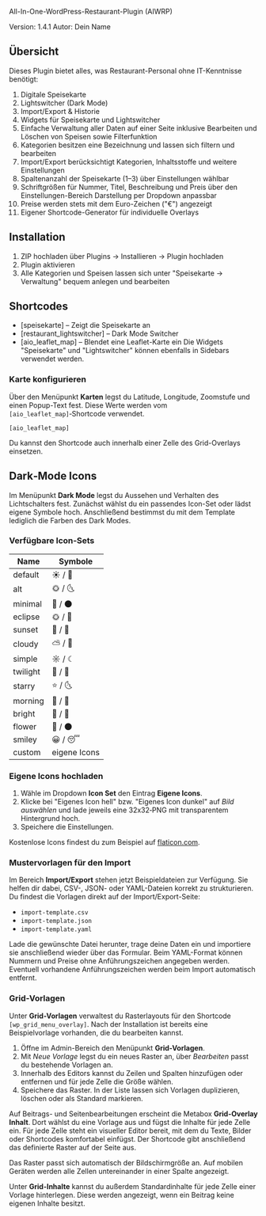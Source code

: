 All-In-One-WordPress-Restaurant-Plugin (AIWRP)

Version: 1.4.1
Autor: Dein Name

## Übersicht

Dieses Plugin bietet alles, was Restaurant-Personal ohne IT-Kenntnisse benötigt:

1. Digitale Speisekarte
2. Lightswitcher (Dark Mode)
3. Import/Export & Historie
4. Widgets für Speisekarte und Lightswitcher
5. Einfache Verwaltung aller Daten auf einer Seite inklusive Bearbeiten und Löschen von Speisen sowie Filterfunktion
6. Kategorien besitzen eine Bezeichnung und lassen sich filtern und bearbeiten
7. Import/Export berücksichtigt Kategorien, Inhaltsstoffe und weitere Einstellungen
8. Spaltenanzahl der Speisekarte (1–3) über Einstellungen wählbar
9. Schriftgrößen für Nummer, Titel, Beschreibung und Preis über den Einstellungen-Bereich Darstellung per Dropdown anpassbar
10. Preise werden stets mit dem Euro-Zeichen ("€") angezeigt
11. Eigener Shortcode-Generator für individuelle Overlays

## Installation

1. ZIP hochladen über Plugins → Installieren → Plugin hochladen  
2. Plugin aktivieren  
3. Alle Kategorien und Speisen lassen sich unter
   "Speisekarte → Verwaltung" bequem anlegen und bearbeiten

## Shortcodes

- [speisekarte] – Zeigt die Speisekarte an
- [restaurant_lightswitcher] – Dark Mode Switcher
- [aio_leaflet_map] – Blendet eine Leaflet-Karte ein
Die Widgets "Speisekarte" und "Lightswitcher" können ebenfalls in Sidebars verwendet werden.

### Karte konfigurieren

Über den Menüpunkt **Karten** legst du Latitude, Longitude, Zoomstufe und einen Popup-Text fest.
Diese Werte werden vom `[aio_leaflet_map]`‑Shortcode verwendet.

```
[aio_leaflet_map]
```

Du kannst den Shortcode auch innerhalb einer Zelle des Grid-Overlays einsetzen.

## Dark‑Mode Icons

Im Menüpunkt **Dark Mode** legst du Aussehen und Verhalten des Lichtschalters fest.
Zunächst wählst du ein passendes Icon-Set oder lädst eigene Symbole hoch. Anschließend bestimmst du mit dem Template lediglich die Farben des Dark Modes.

### Verfügbare Icon‑Sets

| Name      | Symbole |
|-----------|---------|
| default   | ☀️ / 🌙 |
| alt       | 🌞 / 🌜 |
| minimal   | 🔆 / 🌑 |
| eclipse   | 🌞 / 🌚 |
| sunset    | 🌇 / 🌃 |
| cloudy    | ⛅ / 🌙 |
| simple    | ☼ / ☾ |
| twilight  | 🌄 / 🌌 |
| starry    | ⭐ / 🌜 |
| morning   | 🌅 / 🌠 |
| bright    | 🔆 / 🔅 |
| flower    | 🌻 / 🌑 |
| smiley    | 😀 / 😴 |
| custom    | eigene Icons |

### Eigene Icons hochladen

1. Wähle im Dropdown **Icon Set** den Eintrag **Eigene Icons**.
2. Klicke bei "Eigenes Icon hell" bzw. "Eigenes Icon dunkel" auf *Bild auswählen* und lade jeweils eine 32x32‑PNG mit transparentem Hintergrund hoch.
3. Speichere die Einstellungen.

Kostenlose Icons findest du zum Beispiel auf [flaticon.com](https://www.flaticon.com).


### Mustervorlagen für den Import

Im Bereich **Import/Export** stehen jetzt Beispieldateien zur Verfügung.
Sie helfen dir dabei, CSV-, JSON- oder YAML-Dateien korrekt zu strukturieren.
Du findest die Vorlagen direkt auf der Import/Export-Seite:

- `import-template.csv`
- `import-template.json`
- `import-template.yaml`

Lade die gewünschte Datei herunter, trage deine Daten ein und importiere sie anschließend wieder über das Formular.
Beim YAML-Format können Nummern und Preise ohne Anführungszeichen angegeben werden. Eventuell vorhandene Anführungszeichen werden beim Import automatisch entfernt.

### Grid-Vorlagen

Unter **Grid-Vorlagen** verwaltest du Rasterlayouts für den Shortcode `[wp_grid_menu_overlay]`.
Nach der Installation ist bereits eine Beispielvorlage vorhanden, die du bearbeiten kannst.

1. Öffne im Admin-Bereich den Menüpunkt **Grid-Vorlagen**.
2. Mit *Neue Vorlage* legst du ein neues Raster an, über *Bearbeiten* passt du bestehende Vorlagen an.
3. Innerhalb des Editors kannst du Zeilen und Spalten hinzufügen oder entfernen und für jede Zelle die Größe wählen.
4. Speichere das Raster. In der Liste lassen sich Vorlagen duplizieren, löschen oder als Standard markieren.

Auf Beitrags- und Seitenbearbeitungen erscheint die Metabox **Grid-Overlay Inhalt**.
Dort wählst du eine Vorlage aus und fügst die Inhalte für jede Zelle ein.
Für jede Zelle steht ein visueller Editor bereit, mit dem du Texte, Bilder oder Shortcodes komfortabel einfügst.
Der Shortcode gibt anschließend das definierte Raster auf der Seite aus.

Das Raster passt sich automatisch der Bildschirmgröße an. Auf mobilen Geräten
werden alle Zellen untereinander in einer Spalte angezeigt.

Unter **Grid-Inhalte** kannst du außerdem Standardinhalte für jede Zelle einer Vorlage hinterlegen. Diese werden angezeigt, wenn ein Beitrag keine eigenen Inhalte besitzt.

